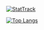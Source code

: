 [![StatTrack](https://github-readme-stats.vercel.app/api?username=thepotatocamera&count_private=true&show_icons=true&theme=tokyonight)](https://github.com/anuraghazra/github-readme-stats)

[![Top Langs](https://github-readme-stats.vercel.app/api/top-langs/?username=thepotatocamera&exclude_repo=dgstickers,exile,KPLiberation&layout=compact&theme=tokyonight)](https://github.com/anuraghazra/github-readme-stats)
